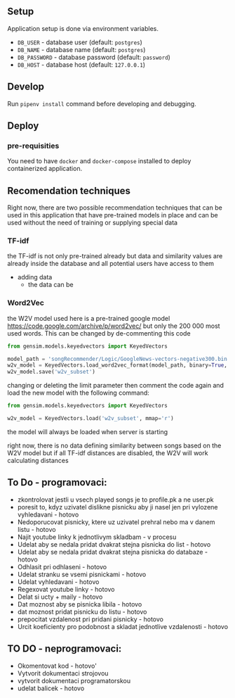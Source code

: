 
      
## Setup

Application setup is done via environment variables.

* `DB_USER` - database user (default: `postgres`)
* `DB_NAME` - database name (default: `postgres`)
* `DB_PASSWORD` - database password (default: `password`)
* `DB_HOST` - database host (default: `127.0.0.1`)

## Develop

Run `pipenv install` command before developing and debugging.

## Deploy

### pre-requisities

You need to have `docker` and `docker-compose` installed to deploy
containerized application.

## Recomendation techniques

Right now, there are two possible recommendation techniques that can be used in this application
that have pre-trained models in place and can be used without the need of training or supplying
special data

### TF-idf
the TF-idf is not only pre-trained already but data and similarity values are already inside the database
and all potential users have access to them
* adding data
    * the data can be

### Word2Vec
the W2V model used here is a pre-trained google model https://code.google.com/archive/p/word2vec/
but only the 200 000 most used words.
This can be changed by de-commenting this code
```python
from gensim.models.keyedvectors import KeyedVectors

model_path = 'songRecommender/Logic/GoogleNews-vectors-negative300.bin'
w2v_model = KeyedVectors.load_word2vec_format(model_path, binary=True, limit=200000)
w2v_model.save('w2v_subset')
```
changing or deleting the limit parameter
then comment the code again and load the new model with the following command:
```python
from gensim.models.keyedvectors import KeyedVectors

w2v_model = KeyedVectors.load('w2v_subset', mmap='r')

``` 

the model will always be loaded when server is starting

right now, there is no data defining similarity between songs based on the W2V model but if all
TF-idf distances are disabled, the W2V will work calculating distances


 
## To Do - programovaci:
* zkontrolovat jestli u vsech played songs je to profile.pk a ne user.pk
* poresit to, kdyz uzivatel dislikne pisnicku aby ji nasel jen pri vylozene vyhledavani - hotovo
* Nedoporucovat pisnicky, ktere uz uzivatel prehral nebo ma v danem listu - hotovo
* Najit youtube linky k jednotlivym skladbam - v procesu
* Udelat aby se nedala pridat dvakrat stejna pisnicka do list - hotovo
* Udelat aby se nedala pridat dvakrat stejna pisnicka do databaze - hotovo
* Odhlasit pri odhlaseni - hotovo
* Udelat stranku se vsemi pisnickami - hotovo
* Udelat vyhledavani - hotovo
* Regexovat youtube linky - hotovo
* Delat si ucty + maily - hotovo
* Dat moznost aby se pisnicka libila - hotovo
* dat moznost pridat pisnicku do listu -  hotovo
* prepocitat vzdalenost pri pridani pisnicky - hotovo
* Urcit koeficienty pro podobnost a skladat jednotlive vzdalenosti - hotovo
 
## TO DO - neprogramovaci:
* Okomentovat kod - hotovo'
* Vytvorit dokumentaci strojovou 
* vytvorit dokumentaci programatorskou
* udelat balicek - hotovo
